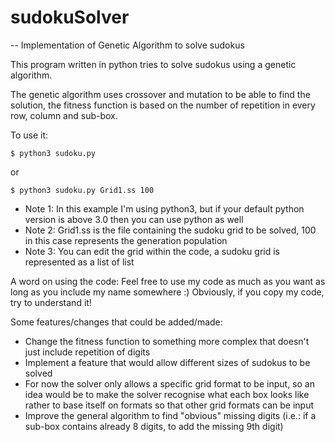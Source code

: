 # sudokuSolver
-- Implementation of Genetic Algorithm to solve sudokus



This program written in python tries to solve sudokus using a genetic algorithm.

The genetic algorithm uses crossover and mutation to be able to find the solution, the fitness function is based on the number of repetition in every row, column and sub-box.

To use it: 

	$ python3 sudoku.py
or

	$ python3 sudoku.py Grid1.ss 100

* Note 1: In this example I'm using python3, but if your default python version is above 3.0 then you can use python as well
* Note 2: Grid1.ss is the file containing the sudoku grid to be solved, 100 in this case represents the generation population
* Note 3: You can edit the grid within the code, a sudoku grid is represented as a list of list

A word on using the code: Feel free to use my code as much as you want as long as you include my name somewhere :) Obviously, if you copy my code, try to understand it!

Some features/changes that could be added/made:
* Change the fitness function to something more complex that doesn't just include repetition of digits
* Implement a feature that would allow different sizes of sudokus to be solved
* For now the solver only allows a specific grid format to be input, so an idea would be to make the solver recognise what each box looks like rather to base itself on formats so that other grid formats can be input
* Improve the general algorithm to find "obvious" missing digits (i.e.: if a sub-box contains already 8 digits, to add the missing 9th digit)
